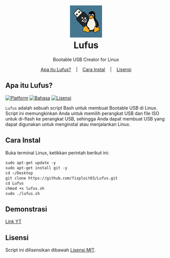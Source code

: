 <h1 align="center">
  <img src="https://github.com/fixploit03/Lufus/blob/main/lufus.png" width=100 height=100/><br>
Lufus</h1>

<p align="center">
  <span>Bootable USB Creator for Linux</span>
</p>

<p align="center">
  <a href="https://github.com/fixploit03/Lufus#apa-itu-lufus">Apa itu Lufus?</a>
  &nbsp;&nbsp;&nbsp;|&nbsp;&nbsp;&nbsp;
  <a href="https://github.com/fixploit03/Lufus#cara-instal">Cara Instal</a>
  &nbsp;&nbsp;&nbsp;|&nbsp;&nbsp;&nbsp;
  <a href="https://github.com/fixploit03/Lufus/blob/main/LICENSE">Lisensi</a>
</p>

## Apa itu Lufus?

[![Platform](https://img.shields.io/badge/Platform-Linux-yellow?logo=linux)](https://www.kernel.org/)
[![Bahasa](https://img.shields.io/badge/Bahasa-Bash-green?logo=gnu-bash)](https://www.gnu.org/software/bash/)
[![Lisensi](https://img.shields.io/badge/Lisensi-MIT-lightgreen?logo=open-source-initiative)](https://github.com/fixploit03/Lufus/blob/main/LICENSE)

`Lufus` adalah sebuah script Bash untuk membuat Bootable USB di Linux. Script ini memungkinkan Anda untuk memilih perangkat USB dan file ISO untuk di-flash ke perangkat USB, sehingga Anda dapat membuat USB yang dapat digunakan untuk menginstal atau menjalankan Linux.

## Cara Instal

Buka terminal Linux, ketikkan perintah berikut ini:

```
sudo apt-get update -y
sudo apt-get install git -y
cd ~/Desktop
git clone https://github.com/fixploit03/Lufus.git
cd Lufus
chmod +x lufus.sh
sudo ./lufus.sh
```

## Demonstrasi

[Link YT]()

## Lisensi

Script ini dilisensikan dibawah [Lisensi MIT](https://github.com/fixploit03/Lufus/blob/main/LICENSE).
